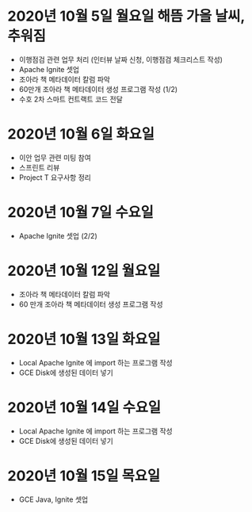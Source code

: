 
# 2020년 10월 5일 월요일 해뜸 가을 날씨, 추워짐 

- 이행점검 관련 업무 처리 (인터뷰 날짜 신청, 이행점검 체크리스트 작성)
- Apache Ignite 셋업
- 조아라 책 메타데이터 칼럼 파악 
- 60만개 조아라 책 메타데이터 생성 프로그램 작성 (1/2)
- 수호 2차 스마트 컨트랙트 코드 전달 

# 2020년 10월 6일 화요일 

- 이안 업무 관련 미팅 참여 
- 스프린트 리뷰
- Project T 요구사항 정리 

# 2020년 10월 7일 수요일

- Apache Ignite 셋업 (2/2)

# 2020년 10월 12일 월요일

- 조아라 책 메타데이터 칼럼 파악 
- 60 만개 조아라 책 메타데이터 생성 프로그램 작성

# 2020년 10월 13일 화요일

- Local Apache Ignite 에 import 하는 프로그램 작성
- GCE Disk에 생성된 데이터 넣기 

# 2020년 10월 14일 수요일

- Local Apache Ignite 에 import 하는 프로그램 작성
- GCE Disk에 생성된 데이터 넣기 

# 2020년 10월 15일 목요일

- GCE Java, Ignite 셋업
